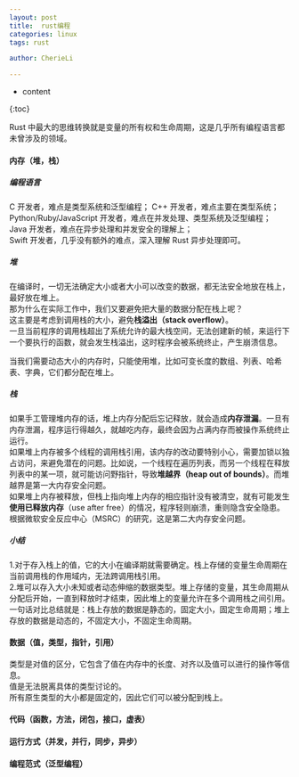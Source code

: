 ```yaml
---
layout: post  
title:  rust编程 
categories: linux  
tags: rust 

author: CherieLi

---
```


* content  

{:toc}  

Rust 中最大的思维转换就是变量的所有权和生命周期，这是几乎所有编程语言都未曾涉及的领域。 

#### 内存（堆，栈）
##### 编程语言
C 开发者，难点是类型系统和泛型编程； 
C++ 开发者，难点主要在类型系统；  
Python/Ruby/JavaScript 开发者，难点在并发处理、类型系统及泛型编程；  
Java 开发者，难点在异步处理和并发安全的理解上；  
Swift 开发者，几乎没有额外的难点，深入理解 Rust 异步处理即可。  

##### 堆
在编译时，一切无法确定大小或者大小可以改变的数据，都无法安全地放在栈上，最好放在堆上。  
那为什么在实际工作中，我们又要避免把大量的数据分配在栈上呢？  
这主要是考虑到调用栈的大小，避免**栈溢出（stack overflow）**。  
一旦当前程序的调用栈超出了系统允许的最大栈空间，无法创建新的帧，来运行下一个要执行的函数，就会发生栈溢出，这时程序会被系统终止，产生崩溃信息。 

当我们需要动态大小的内存时，只能使用堆，比如可变长度的数组、列表、哈希表、字典，它们都分配在堆上。  
##### 栈
如果手工管理堆内存的话，堆上内存分配后忘记释放，就会造成**内存泄漏**。一旦有内存泄漏，程序运行得越久，就越吃内存，最终会因为占满内存而被操作系统终止运行。  
如果堆上内存被多个线程的调用栈引用，该内存的改动要特别小心，需要加锁以独占访问，来避免潜在的问题。比如说，一个线程在遍历列表，而另一个线程在释放列表中的某一项，就可能访问野指针，导致**堆越界（heap out of bounds）**。而堆越界是第一大内存安全问题。   
如果堆上内存被释放，但栈上指向堆上内存的相应指针没有被清空，就有可能发生**使用已释放内存**（use after free）的情况，程序轻则崩溃，重则隐含安全隐患。根据微软安全反应中心（MSRC）的研究，这是第二大内存安全问题。  

##### 小结
1.对于存入栈上的值，它的大小在编译期就需要确定。栈上存储的变量生命周期在当前调用栈的作用域内，无法跨调用栈引用。  
2.堆可以存入大小未知或者动态伸缩的数据类型。堆上存储的变量，其生命周期从分配后开始，一直到释放时才结束，因此堆上的变量允许在多个调用栈之间引用。  
一句话对比总结就是：栈上存放的数据是静态的，固定大小，固定生命周期；堆上存放的数据是动态的，不固定大小，不固定生命周期。  


#### 数据（值，类型，指针，引用）
类型是对值的区分，它包含了值在内存中的长度、对齐以及值可以进行的操作等信息。  
值是无法脱离具体的类型讨论的。  
所有原生类型的大小都是固定的，因此它们可以被分配到栈上。  

#### 代码（函数，方法，闭包，接口，虚表）
#### 运行方式（并发，并行，同步，异步）
#### 编程范式（泛型编程）
